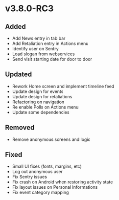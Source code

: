 # v3.8.0-RC3

## Added

- Add News entry in tab bar
- Add Retaliation entry in Actions menu
- Identify user on Sentry
- Load slogan from webservices
- Send visit starting date for door to door

## Updated

- Rework Home screen and implement timeline feed
- Update design for events
- Update design for retaliations
- Refactoring on navigation
- Re enable Polls on Actions menu
- Update some dependencies

## Removed

- Remove anonymous screens and logic

## Fixed

- Small UI fixes (fonts, margins, etc)
- Log out anonymous user
- Fix Sentry issues
- Fix crash on Android when restoring activity state
- Fix layout issues on Personal Informations
- Fix event category mapping
